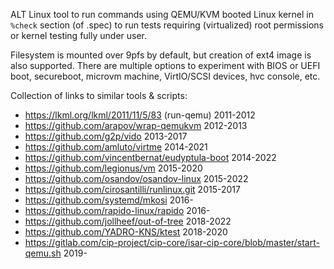 ALT Linux tool to run commands using QEMU/KVM booted Linux kernel in `%check`
section (of .spec) to run tests requiring (virtualized) root permissions or
kernel testing fully under user.

Filesystem is mounted over 9pfs by default, but creation of ext4 image is also
supported. There are multiple options to experiment with BIOS or UEFI boot,
secureboot, microvm machine, VirtIO/SCSI devices, hvc console, etc.

Collection of links to similar tools & scripts:

* https://lkml.org/lkml/2011/11/5/83 (run-qemu) 2011-2012
* https://github.com/arapov/wrap-qemukvm 2012-2013
* https://github.com/g2p/vido 2013-2017
* https://github.com/amluto/virtme 2014-2021
* https://github.com/vincentbernat/eudyptula-boot 2014-2022
* https://github.com/legionus/vm 2015-2020
* https://github.com/osandov/osandov-linux 2015-2022
* https://github.com/cirosantilli/runlinux.git 2015-2017
* https://github.com/systemd/mkosi 2016-
* https://github.com/rapido-linux/rapido 2016-
* https://github.com/jollheef/out-of-tree 2018-2022
* https://github.com/YADRO-KNS/ktest 2018-2020
* https://gitlab.com/cip-project/cip-core/isar-cip-core/blob/master/start-qemu.sh 2019-

